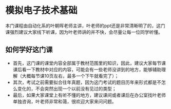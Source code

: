# 模拟电子技术基础

本门课程由自动化系的叶朝晖老师主讲，叶老师的ppt还是非常清晰明了的，这门课强烈建议大家线下听课，因为叶老师讲的并不快，会尽量让每一位同学听懂。

## 如何学好这门课

* 首先，这门课的课堂内容全部属于教材范围里的知识，因此，建议大家每节课课后看一下教材中对应的内容，可能会有一些老师没讲到的地方，能够辅助理解（大概每节课10页左右，最多一个下午就看完了）；
* 其次，考试之前需要拟合往年真题，因为这门考试的题目历年来形式都是不怎么变化的，不会突然出现一个以前没有见过的类型；
* 最后，如果大家课堂上有听不懂的地方，建议课间或者课后在办公室找叶老师单独咨询，叶老师非常和蔼，很欢迎大家来问问题。